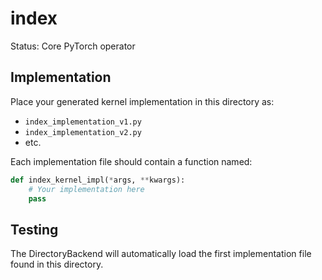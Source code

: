 # index

Status: Core PyTorch operator

## Implementation

Place your generated kernel implementation in this directory as:
- `index_implementation_v1.py`
- `index_implementation_v2.py`
- etc.

Each implementation file should contain a function named:
```python
def index_kernel_impl(*args, **kwargs):
    # Your implementation here
    pass
```

## Testing

The DirectoryBackend will automatically load the first implementation file found in this directory.
